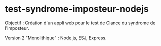 # test-syndrome-imposteur-nodejs

Objectif : Création d'un appli web pour le test de Clance du syndrome de l'imposteur.

Version 2 "Monolithique" : Node.js, ESJ, Express.